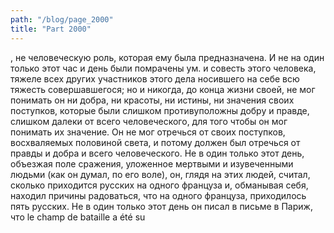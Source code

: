 ```yaml
---
path: "/blog/page_2000"
title: "Part 2000"
---
```


, не человеческую роль, которая ему была предназначена.
И не на один только этот час и день были помрачены ум. и совесть этого человека, тяжеле всех других участников этого дела носившего на себе всю тяжесть совершавшегося; но и никогда, до конца жизни своей, не мог понимать он ни добра, ни красоты, ни истины, ни значения своих поступков, которые были слишком противуположны добру и правде, слишком далеки от всего человеческого, для того чтобы он мог понимать их значение. Он не мог отречься от своих поступков, восхваляемых половиной света, и потому должен был отречься от правды и добра и всего человеческого.
Не в один только этот день, объезжая поле сражения, уложенное мертвыми и изувеченными людьми (как он думал, по его воле), он, глядя на этих людей, считал, сколько приходится русских на одного француза и, обманывая себя, находил причины радоваться, что на одного француза, приходилось пять русских. Не в один только этот день он писал в письме в Париж, что le champ de bataille a été su
